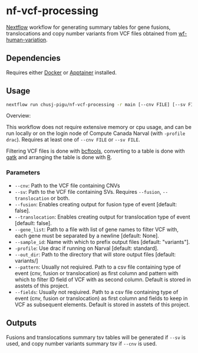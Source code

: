 # nf-vcf-processing

[Nextflow] workflow for generating summary tables for gene fusions, translocations and copy number variants from VCF files obtained from [wf-human-variation].

## Dependencies

Requires either [Docker] or [Apptainer] installed.

## Usage

``` sh
nextflow run chusj-pigu/nf-vcf-processing -r main [--cnv FILE] [--sv FILE] [--gene_list FILE] [--sample_id STR]
```

Overview:

This workflow does not require extensive memory or cpu usage, and can be run locally or on the login node of Compute Canada Narval (with `-profile drac`). Requires at least one of `--cnv FILE` or `--sv FILE`.

Filtering VCF files is done with [bcftools], converting to a table is done with [gatk] and arranging the table is done with [R].

### Parameters

- `--cnv`: Path to the VCF file containing CNVs
- `--sv`: Path to the VCF file containing SVs. Requires `--fusion`, `--translocation` or both.
- `--fusion`: Enables creating output for fusion type of event [default: false].
- `--translocation`: Enables creating output for translocation type of event [default: false].
- `--gene_list`: Path to a file with list of gene names to filter VCF with, each gene must be separated by a newline [default: None].
- `--sample_id`: Name with which to prefix output files [default: "variants"].
- `-profile`: Use drac if running on Narval [default: standard].
- `--out_dir`: Path to the directory that will store output files [default: variants/]
- `--pattern`: Usually not reqiuired. Path to a csv file containing type of event (cnv, fusion or translocation) as first column and pattern with which to filter ID field of VCF with as second column. Default is stored in asstets of this project.
- `--fields`: Usually not reqiuired. Path to a csv file containing type of event (cnv, fusion or translocation) as first column and fields to keep in VCF as subsequent elements. Default is stored in asstets of this project.

## Outputs

Fusions and translocations summary tsv tables will be generated if `--sv` is used, and copy number variants summary tsv if `--cnv` is used.

[Docker]: https://www.docker.com
[Apptainer]: https://apptainer.org
[Nextflow]: https://www.nextflow.io/docs/latest/index.html
[bcftools]: https://samtools.github.io/bcftools/bcftools.html
[gatk]: https://gatk.broadinstitute.org/hc/en-us
[R]: https://www.r-project.org
[wf-human-variation]: https://github.com/epi2me-labs/wf-human-variation